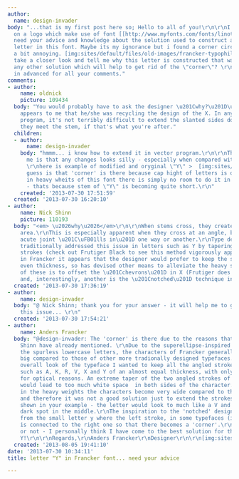 ```yaml
---
author:
  name: design-invader
body: "...that is my first post here so; Hello to all of you!\r\n\r\nI am working
  on a logo which make use of font [[http://www.myfonts.com/fonts/linotype/francker/|Francker]]\r\nI
  need your advice and knowledge about the solution used to construct a capital \"Y\"
  letter in this font. Maybe its my ignorance but i found a corner circled in red
  a bit annoying. [img:sites/default/files/old-images/francker-typophile_6496.png]\r\nPlease
  take a closer look and tell me why this letter is constructed that way? Is there
  any other solution which will help to get rid of the \"corner\"? \r\n\r\nThanks
  in advanced for all your comments."
comments:
- author:
    name: oldnick
    picture: 109434
  body: "You would probably have to ask the designer \u201Cwhy?\u201D\u2014but it
    appears to me that he/she was recycling the design of the X. In any vector drawing
    program, it's not terribly difficult to extend the slanted sides down so that
    they meet the stem, if that's what you're after."
  children:
  - author:
      name: design-invader
    body: "hmmm... i know how to extend it in vector program.\r\n\r\nThe problem for
      me is that any changes looks silly - especially when compared with other characters...
      \r\nhere is example of modified and oryginal \"Y\" >  [img:sites/default/files/old-images/francker-system_5573.png]\r\n\r\nMy
      guess is that 'corner' is there because cap hight of letters is quite low, and
      in heavy wheits of this font there is simply no room to do it in different way
      - thats because stem of \"Y\" is becoming quite short.\r\n"
    created: '2013-07-30 17:51:59'
  created: '2013-07-30 16:20:10'
- author:
    name: Nick Shinn
    picture: 110193
  body: "<em> \u2026why\u2026</em>\r\n\r\nWhen stems cross, they create a dense, thicker
    area.\r\nThis is especially apparent when they cross at an angle, because the
    acute joint \u201C\uFB01lls in\u201D one way or another.\r\nType designers have
    traditionally addressed this issue in letters such as Y by tapering the angled
    strokes (check out Frutiger Black to see this method vigorously applied).\r\nHowever,
    in Francker it appears that the designer would prefer to keep the stems of an
    even thickness, so has devised other means to alleviate the heavy spots. \r\nOne
    of these is to offset the \u201Cchevrons\u201D in X (Frutiger does that too),
    and, interestingly, another is the \u201Cnotched\u201D technique in the Y."
  created: '2013-07-30 17:36:19'
- author:
    name: design-invader
  body: "@ Nick Shinn; thank you for your answer - it will help me to go deeper into
    this issue... \r\n"
  created: '2013-07-30 17:54:21'
- author:
    name: Anders Francker
  body: "@design-invader: The 'corner' is there due to the reasons that you and Nick
    Shinn have already mentioned. \r\nDue to the superellipse-inspired design and
    the spurless lowercase letters, the characters of Francker generally look quite
    big compared to those of other more tradionally designed typefaces. To match the
    overall look of the typeface I wanted to keep all the angled strokes of letters
    such as A, K, R, V, X and Y of an almost equal thickness, with only a small taper
    for optical reasons. An extreme taper of the two angled strokes of Y and no 'corner'
    would lead to too much white space  in both sides of the character.\r\nEspecially
    in the heavy weights the characters become very wide compared to their height
    and therefore it was not a good solution just to extend the strokes of the Y as
    shown in your example - the letter would look to much like a V and have a big
    dark spot in the middle.\r\nThe inspiration to the 'notched' design of Y comes
    from the small letter y where the left stroke, in some typefaces (including Francker),
    is connected to the right one so that there becomes a 'corner'.\r\n\r\nAnnoying
    or not - I personally think I have come to the best solution for the Francker
    Y!\r\n\r\nRegards,\r\nAnders Francker\r\nDesigner\r\n\r\n[img:sites/default/files/old-images/Y_4050.jpg]"
  created: '2013-08-05 19:41:10'
date: '2013-07-30 10:34:11'
title: letter "Y" in Francker font... need your advice

---
```

